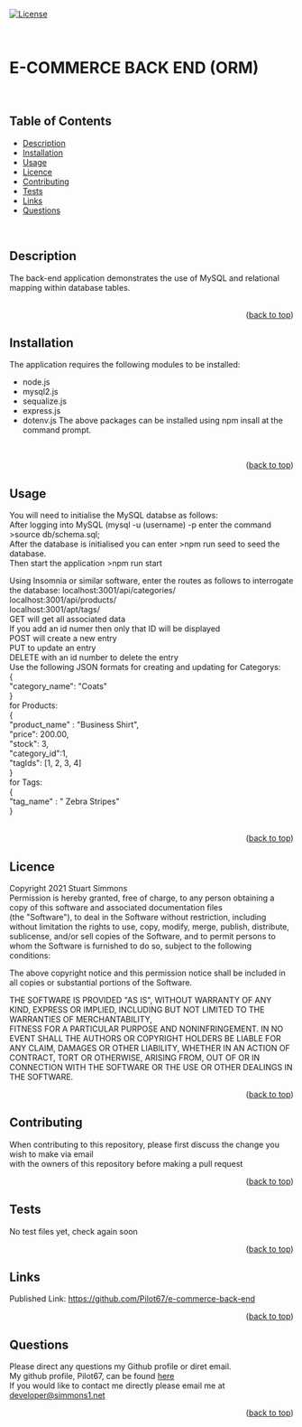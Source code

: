 <div id="top"></div>  

[![License](https://img.shields.io/badge/Licence-MIT-brightgreen?style=plastic)](#licence)  
  
<br>

# E-COMMERCE BACK END (ORM)  
<br>

## Table of Contents
  
  * [Description](#description)
  * [Installation](#installation)
  * [Usage](#usage)
  * [Licence](#licence)
  * [Contributing](#contributing)
  * [Tests](#tests)
  * [Links](#links)
  * [Questions](#questions)
  
<br>

## Description  
The back-end application demonstrates the use of MySQL and relational mapping within database tables.  
<br>
<p align="right">(<a href="#top">back to top</a>)</p>
  
  
## Installation  
The application requires the following modules to be installed:  
 * node.js  
 * mysql2.js  
 * sequalize.js
 * express.js  
 * dotenv.js
The above packages can be installed using npm insall at the command prompt.  

<br>
<p align="right">(<a href="#top">back to top</a>)</p>
  
## Usage
You will need to initialise the MySQL databse as follows:  
After logging into MySQL (mysql -u (username) -p enter the command >source db/schema.sql;  
After the database is initialised you can enter >npm run seed to seed the database.  
Then start the application >npm run start  
  
Using Insomnia or similar software, enter the routes as follows to interrogate the database:
localhost:3001/api/categories/  
localhost:3001/api/products/  
localhost:3001/apt/tags/  
GET will get all associated data  
If you add an id numer then only that ID will be displayed  
POST will create a new entry  
PUT to update an entry  
DELETE with an id number to delete the entry  
Use the following JSON formats for creating and updating
for Categorys:  
{  
   "category_name": "Coats"  
}  
for Products:  
{  
   "product_name" : "Business Shirt",  
   "price": 200.00,  
   "stock": 3,  
   "category_id":1,  
   "tagIds": [1, 2, 3, 4]  
}  
for Tags:  
{  
   "tag_name" : " Zebra Stripes"  
}  
<br>
<p align="right">(<a href="#top">back to top</a>)</p>
  
## Licence
Copyright 2021 Stuart Simmons  
Permission is hereby granted, free of charge, to any person obtaining a copy of this software and associated documentation files  
(the "Software"), to deal in the Software without restriction, including without limitation the rights to use, copy, modify, merge, publish, distribute, sublicense, and/or sell copies of the Software, and to permit persons to whom the Software is furnished to do so, subject to the following conditions:  
    
The above copyright notice and this permission notice shall be included in all copies or substantial portions of the Software.  
    
THE SOFTWARE IS PROVIDED "AS IS", WITHOUT WARRANTY OF ANY KIND, EXPRESS OR IMPLIED, INCLUDING BUT NOT LIMITED TO THE WARRANTIES OF MERCHANTABILITY,  
FITNESS FOR A PARTICULAR PURPOSE AND NONINFRINGEMENT. IN NO EVENT SHALL THE AUTHORS OR COPYRIGHT HOLDERS BE LIABLE FOR ANY CLAIM, DAMAGES OR OTHER LIABILITY, WHETHER IN AN ACTION OF CONTRACT, TORT OR OTHERWISE, ARISING FROM, OUT OF OR IN CONNECTION WITH THE SOFTWARE OR THE USE OR OTHER DEALINGS IN THE SOFTWARE.
<p align="right">(<a href="#top">back to top</a>)</p>
  
## Contributing
When contributing to this repository, please first discuss the change you wish to make via email  
  with the owners of this repository before making a pull request<br>
<p align="right">(<a href="#top">back to top</a>)</p>
  
## Tests
No test files yet, check again soon<br>
<p align="right">(<a href="#top">back to top</a>)</p>
  
## Links
Published Link: https://github.com/Pilot67/e-commerce-back-end<br>
<p align="right">(<a href="#top">back to top</a>)</p>
  
## Questions
Please direct any questions my Github profile or diret email.  
My github profile, Pilot67, can be found [here](https://github.com/Pilot67)  
If you would like to contact me directly please email me at developer@simmons1.net  
<p align="right">(<a href="#top">back to top</a>)</p>  
